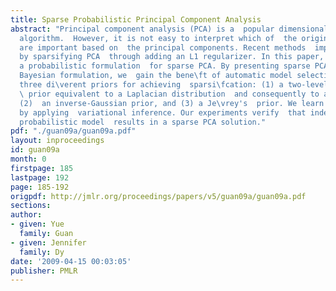 ```yaml
---
title: Sparse Probabilistic Principal Component Analysis
abstract: "Principal component analysis (PCA) is a  popular dimensionality reduction
  algorithm.  However, it is not easy to interpret which of  the original features
  are important based on  the principal components. Recent methods  improve interpretability
  by sparsifying PCA  through adding an L1 regularizer. In this paper,  we introduce
  a probabilistic formulation  for sparse PCA. By presenting sparse PCA  as a probabilistic
  Bayesian formulation, we  gain the bene\ft of automatic model selection.  We examine
  three di\verent priors for achieving  sparsi\fcation: (1) a two-level hierarchical
  \ prior equivalent to a Laplacian distribution  and consequently to an L1 regularization,
  (2)  an inverse-Gaussian prior, and (3) a Je\vrey's  prior. We learn these models
  by applying  variational inference. Our experiments verify  that indeed our sparse
  probabilistic model  results in a sparse PCA solution."
pdf: "./guan09a/guan09a.pdf"
layout: inproceedings
id: guan09a
month: 0
firstpage: 185
lastpage: 192
page: 185-192
origpdf: http://jmlr.org/proceedings/papers/v5/guan09a/guan09a.pdf
sections: 
author:
- given: Yue
  family: Guan
- given: Jennifer
  family: Dy
date: '2009-04-15 00:03:05'
publisher: PMLR
---
```

